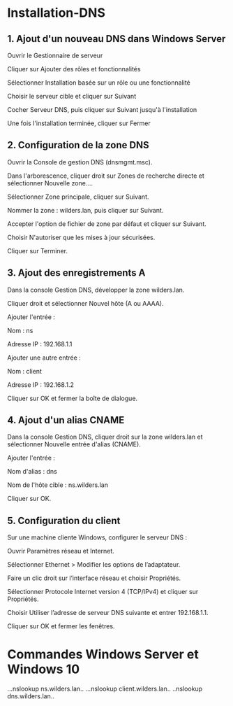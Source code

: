 # Installation-DNS

## 1. Ajout d'un nouveau DNS dans Windows Server
Ouvrir le Gestionnaire de serveur

Cliquer sur Ajouter des rôles et fonctionnalités

Sélectionner Installation basée sur un rôle ou une fonctionnalité

Choisir le serveur cible et cliquer sur Suivant

Cocher Serveur DNS, puis cliquer sur Suivant jusqu'à l'installation

Une fois l'installation terminée, cliquer sur Fermer


## 2. Configuration de la zone DNS

Ouvrir la Console de gestion DNS (dnsmgmt.msc).

Dans l'arborescence, cliquer droit sur Zones de recherche directe et sélectionner Nouvelle zone....

Sélectionner Zone principale, cliquer sur Suivant.

Nommer la zone : wilders.lan, puis cliquer sur Suivant.

Accepter l'option de fichier de zone par défaut et cliquer sur Suivant.

Choisir N'autoriser que les mises à jour sécurisées.

Cliquer sur Terminer.

## 3. Ajout des enregistrements A

Dans la console Gestion DNS, développer la zone wilders.lan.

Cliquer droit et sélectionner Nouvel hôte (A ou AAAA).

Ajouter l'entrée :

Nom : ns

Adresse IP : 192.168.1.1

Ajouter une autre entrée :

Nom : client

Adresse IP : 192.168.1.2

Cliquer sur OK et fermer la boîte de dialogue.

## 4. Ajout d'un alias CNAME

Dans la console Gestion DNS, cliquer droit sur la zone wilders.lan et sélectionner Nouvelle entrée d'alias (CNAME).

Ajouter l'entrée :

Nom d'alias : dns

Nom de l'hôte cible : ns.wilders.lan

Cliquer sur OK.

## 5. Configuration du client

Sur une machine cliente Windows, configurer le serveur DNS :

Ouvrir Paramètres réseau et Internet.

Sélectionner Ethernet > Modifier les options de l’adaptateur.

Faire un clic droit sur l’interface réseau et choisir Propriétés.

Sélectionner Protocole Internet version 4 (TCP/IPv4) et cliquer sur Propriétés.

Choisir Utiliser l’adresse de serveur DNS suivante et entrer 192.168.1.1.

Cliquer sur OK et fermer les fenêtres.

# Commandes Windows Server et Windows 10
...nslookup ns.wilders.lan..
...nslookup client.wilders.lan..
..nslookup dns.wilders.lan..
